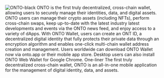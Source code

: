 ![ONTO-black](https://user-images.githubusercontent.com/19179497/128844700-9ce3a443-5650-4a08-893b-d54ceb5bbbc0.png)
ONTO is the first truly decentralized, cross-chain wallet, allowing users to securely manage their identities, data, and digital assets. ONTO users can manage their crypto assets (including NFTs), perform cross-chain swaps, keep up-to-date with the latest industry latest developments and events via the ONTO news feed, and enjoy access to a variety of dApps. 
With ONTO Wallet, users can create an ONT ID, a decentralized digital identity that fully protects their private data through an encryption algorithm and enables one-click multi-chain wallet address creation and management. Users worldwide can download ONTO Wallet now via onto.app or their mobile app store. Desktop users can also install ONTO Web Wallet for Google Chrome.
One-liner
The first truly decentralized cross-chain wallet, ONTO is an all-in-one mobile application for the management of digital identity, data, and assets.

